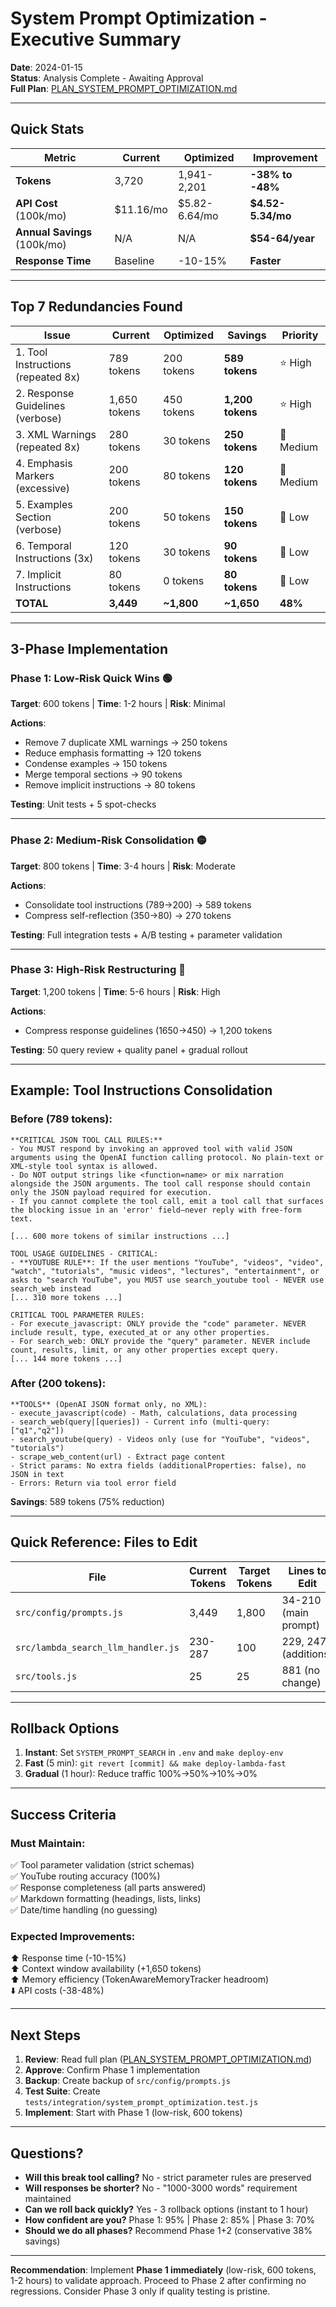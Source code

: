# System Prompt Optimization - Executive Summary

**Date**: 2024-01-15  
**Status**: Analysis Complete - Awaiting Approval  
**Full Plan**: [PLAN_SYSTEM_PROMPT_OPTIMIZATION.md](./PLAN_SYSTEM_PROMPT_OPTIMIZATION.md)

---

## Quick Stats

| Metric | Current | Optimized | Improvement |
|--------|---------|-----------|-------------|
| **Tokens** | 3,720 | 1,941-2,201 | **-38% to -48%** |
| **API Cost** (100k/mo) | $11.16/mo | $5.82-6.64/mo | **$4.52-5.34/mo** |
| **Annual Savings** (100k/mo) | N/A | N/A | **$54-64/year** |
| **Response Time** | Baseline | -10-15% | **Faster** |

---

## Top 7 Redundancies Found

| Issue | Current | Optimized | Savings | Priority |
|-------|---------|-----------|---------|----------|
| 1. Tool Instructions (repeated 8x) | 789 tokens | 200 tokens | **589 tokens** | ⭐ High |
| 2. Response Guidelines (verbose) | 1,650 tokens | 450 tokens | **1,200 tokens** | ⭐ High |
| 3. XML Warnings (repeated 8x) | 280 tokens | 30 tokens | **250 tokens** | 🔸 Medium |
| 4. Emphasis Markers (excessive) | 200 tokens | 80 tokens | **120 tokens** | 🔸 Medium |
| 5. Examples Section (verbose) | 200 tokens | 50 tokens | **150 tokens** | 🔹 Low |
| 6. Temporal Instructions (3x) | 120 tokens | 30 tokens | **90 tokens** | 🔹 Low |
| 7. Implicit Instructions | 80 tokens | 0 tokens | **80 tokens** | 🔹 Low |
| **TOTAL** | **3,449** | **~1,800** | **~1,650** | **48%** |

---

## 3-Phase Implementation

### Phase 1: Low-Risk Quick Wins 🟢
**Target**: 600 tokens | **Time**: 1-2 hours | **Risk**: Minimal

**Actions**:
- Remove 7 duplicate XML warnings → 250 tokens
- Reduce emphasis formatting → 120 tokens
- Condense examples → 150 tokens
- Merge temporal sections → 90 tokens
- Remove implicit instructions → 80 tokens

**Testing**: Unit tests + 5 spot-checks

---

### Phase 2: Medium-Risk Consolidation 🟡
**Target**: 800 tokens | **Time**: 3-4 hours | **Risk**: Moderate

**Actions**:
- Consolidate tool instructions (789→200) → 589 tokens
- Compress self-reflection (350→80) → 270 tokens

**Testing**: Full integration tests + A/B testing + parameter validation

---

### Phase 3: High-Risk Restructuring 🔴
**Target**: 1,200 tokens | **Time**: 5-6 hours | **Risk**: High

**Actions**:
- Compress response guidelines (1650→450) → 1,200 tokens

**Testing**: 50 query review + quality panel + gradual rollout

---

## Example: Tool Instructions Consolidation

### Before (789 tokens):
```
**CRITICAL JSON TOOL CALL RULES:**
- You MUST respond by invoking an approved tool with valid JSON arguments using the OpenAI function calling protocol. No plain-text or XML-style tool syntax is allowed.
- Do NOT output strings like <function=name> or mix narration alongside the JSON arguments. The tool call response should contain only the JSON payload required for execution.
- If you cannot complete the tool call, emit a tool call that surfaces the blocking issue in an 'error' field—never reply with free-form text.

[... 600 more tokens of similar instructions ...]

TOOL USAGE GUIDELINES - CRITICAL:
- **YOUTUBE RULE**: If the user mentions "YouTube", "videos", "video", "watch", "tutorials", "music videos", "lectures", "entertainment", or asks to "search YouTube", you MUST use search_youtube tool - NEVER use search_web instead
[... 310 more tokens ...]

CRITICAL TOOL PARAMETER RULES:
- For execute_javascript: ONLY provide the "code" parameter. NEVER include result, type, executed_at or any other properties.
- For search_web: ONLY provide the "query" parameter. NEVER include count, results, limit, or any other properties except query.
[... 144 more tokens ...]
```

### After (200 tokens):
```
**TOOLS** (OpenAI JSON format only, no XML):
- execute_javascript(code) - Math, calculations, data processing
- search_web(query|[queries]) - Current info (multi-query: ["q1","q2"])
- search_youtube(query) - Videos only (use for "YouTube", "videos", "tutorials")
- scrape_web_content(url) - Extract page content
- Strict params: No extra fields (additionalProperties: false), no JSON in text
- Errors: Return via tool error field
```

**Savings**: 589 tokens (75% reduction)

---

## Quick Reference: Files to Edit

| File | Current Tokens | Target Tokens | Lines to Edit |
|------|----------------|---------------|---------------|
| `src/config/prompts.js` | 3,449 | 1,800 | 34-210 (main prompt) |
| `src/lambda_search_llm_handler.js` | 230-287 | 100 | 229, 247 (additions) |
| `src/tools.js` | 25 | 25 | 881 (no change) |

---

## Rollback Options

1. **Instant**: Set `SYSTEM_PROMPT_SEARCH` in `.env` and `make deploy-env`
2. **Fast** (5 min): `git revert [commit] && make deploy-lambda-fast`
3. **Gradual** (1 hour): Reduce traffic 100%→50%→10%→0%

---

## Success Criteria

### Must Maintain:
✅ Tool parameter validation (strict schemas)  
✅ YouTube routing accuracy (100%)  
✅ Response completeness (all parts answered)  
✅ Markdown formatting (headings, lists, links)  
✅ Date/time handling (no guessing)

### Expected Improvements:
⬆️ Response time (-10-15%)  
⬆️ Context window availability (+1,650 tokens)  
⬆️ Memory efficiency (TokenAwareMemoryTracker headroom)  
⬇️ API costs (-38-48%)

---

## Next Steps

1. **Review**: Read full plan ([PLAN_SYSTEM_PROMPT_OPTIMIZATION.md](./PLAN_SYSTEM_PROMPT_OPTIMIZATION.md))
2. **Approve**: Confirm Phase 1 implementation
3. **Backup**: Create backup of `src/config/prompts.js`
4. **Test Suite**: Create `tests/integration/system_prompt_optimization.test.js`
5. **Implement**: Start with Phase 1 (low-risk, 600 tokens)

---

## Questions?

- **Will this break tool calling?** No - strict parameter rules are preserved
- **Will responses be shorter?** No - "1000-3000 words" requirement maintained
- **Can we roll back quickly?** Yes - 3 rollback options (instant to 1 hour)
- **How confident are you?** Phase 1: 95% | Phase 2: 85% | Phase 3: 70%
- **Should we do all phases?** Recommend Phase 1+2 (conservative 38% savings)

---

**Recommendation**: Implement **Phase 1 immediately** (low-risk, 600 tokens, 1-2 hours) to validate approach. Proceed to Phase 2 after confirming no regressions. Consider Phase 3 only if quality testing is pristine.
